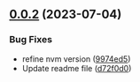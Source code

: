 ## [0.0.2](https://github.com/IBM/watsonxdata-python-sdk/compare/v0.0.1...v0.0.2) (2023-07-04)


### Bug Fixes

* refine nvm version ([9974ed5](https://github.com/IBM/watsonxdata-python-sdk/commit/9974ed5a5fdd7e4eb19ac992772653efb3a323e7))
* Update readme file ([d72f0d0](https://github.com/IBM/watsonxdata-python-sdk/commit/d72f0d00f3a9e2946c1e4f29ea068a900673c8be))
